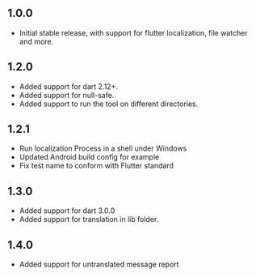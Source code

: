 ## 1.0.0

- Initial stable release, with support for flutter localization, file watcher and more.

## 1.2.0

- Added support for dart 2.12+.
- Added support for null-safe.
- Added support to run the tool on different directories.

## 1.2.1

- Run localization Process in a shell under Windows
- Updated Android build config for example
- Fix test name to conform with Flutter standard

## 1.3.0

- Added support for dart 3.0.0
- Added support for translation in lib folder.

## 1.4.0

- Added support for untranslated message report